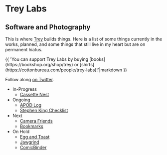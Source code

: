 # Trey Labs

## Software and Photography

This is where [Trey](https://treypiepmeier.com) builds things. Here is a list of some things currently in the works, planned, and some things that still live in my heart but are on permanent&nbsp;hiatus.

<p class="callout">
{{ 'You can support Trey Labs by buying [books](https://bookshop.org/shop/trey) or [shirts](https://cottonbureau.com/people/trey-labs)!'|markdown }}
</p>

Follow along [on Twitter](https://twitter.com/treylabs).

- In-Progress
    - [Cassette Nest](https://cassettenest.com)
- Ongoing
    - [APOD Log](/apod/)
    - [Stephen King Checklist](https://sk.listsofbooks.com)
- Next
    - [Camera Friends](/camerafriends/)
    - [Bookmarks](/bookmarks/)
- On Hold
    - [Egg and Toast](/eggandtoast/)
    - [Jawgrind](https://jawgrind.com)
    - [ComicBinder](/comicbinder/)
